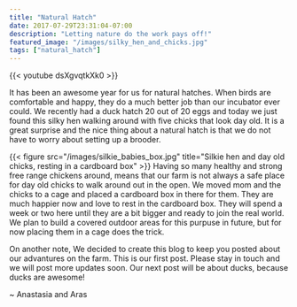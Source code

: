 ```yaml
---
title: "Natural Hatch"
date: 2017-07-29T23:31:04-07:00
description: "Letting nature do the work pays off!"
featured_image: "/images/silky_hen_and_chicks.jpg"
tags: ["natural_hatch"]
---
```


{{< youtube dsXgvqtkXk0 >}}

It has been an awesome year for us for natural hatches. When birds are comfortable and happy, they do a much better job than our incubator ever could. We recently had a duck hatch 20 out of 20 eggs and today we just found this silky hen walking around with five chicks that look day old. It is a great surprise and the nice thing about a natural hatch is that we do not have to worry about setting up a brooder.

{{< figure src="/images/silkie_babies_box.jpg" title="Silkie hen and day old chicks, resting in a cardboard box" >}}
Having so many healthy and strong free range chickens around, means that our farm is not always a safe place for day old chicks to walk around out in the open. We moved mom and the chicks to a cage and placed a cardboard box in there for them. They are much happier now and love to rest in the cardboard box. They will spend a week or two here until they are a bit bigger and ready to join the real world. We plan to build a covered outdoor areas for this purpuse in future, but for now placing them in a cage does the trick.

On another note, We decided to create this blog to keep you posted about our advantures on the farm. This is our first post. Please stay in touch and we will post more updates soon. Our next post will be about ducks, because ducks are awesome!

~ Anastasia and Aras
